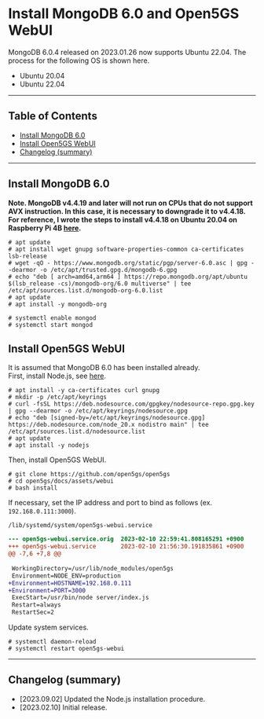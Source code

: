 # Install MongoDB 6.0 and Open5GS WebUI
MongoDB 6.0.4 released on 2023.01.26 now supports Ubuntu 22.04.
The process for the following OS is shown here.

- Ubuntu 20.04
- Ubuntu 22.04

---

<a id="toc"></a>

## Table of Contents

- [Install MongoDB 6.0](#install_mongodb)
- [Install Open5GS WebUI](#install_webui)
- [Changelog (summary)](#changelog)

---
<a id="install_mongodb"></a>

## Install MongoDB 6.0

**Note. MongoDB v4.4.19 and later will not run on CPUs that do not support AVX instruction.
In this case, it is necessary to downgrade it to v4.4.18.
For reference, I wrote the steps to install v4.4.18 on Ubuntu 20.04 on Raspberry Pi 4B [here](https://github.com/s5uishida/install_mongodb_on_ubuntu_for_rp4b).**

```
# apt update
# apt install wget gnupg software-properties-common ca-certificates lsb-release
# wget -qO - https://www.mongodb.org/static/pgp/server-6.0.asc | gpg --dearmor -o /etc/apt/trusted.gpg.d/mongodb-6.gpg
# echo "deb [ arch=amd64,arm64 ] https://repo.mongodb.org/apt/ubuntu $(lsb_release -cs)/mongodb-org/6.0 multiverse" | tee /etc/apt/sources.list.d/mongodb-org-6.0.list
# apt update
# apt install -y mongodb-org
```
```
# systemctl enable mongod
# systemctl start mongod
```

<a id="install_webui"></a>

## Install Open5GS WebUI

It is assumed that MongoDB 6.0 has been installed already.  
First, install Node.js, see [here](https://github.com/nodesource/distributions).
```
# apt install -y ca-certificates curl gnupg
# mkdir -p /etc/apt/keyrings
# curl -fsSL https://deb.nodesource.com/gpgkey/nodesource-repo.gpg.key | gpg --dearmor -o /etc/apt/keyrings/nodesource.gpg
# echo "deb [signed-by=/etc/apt/keyrings/nodesource.gpg] https://deb.nodesource.com/node_20.x nodistro main" | tee /etc/apt/sources.list.d/nodesource.list
# apt update
# apt install -y nodejs
```
Then, install Open5GS WebUI.
```
# git clone https://github.com/open5gs/open5gs
# cd open5gs/docs/assets/webui
# bash install
```
If necessary, set the IP address and port to bind as follows (ex. `192.168.0.111:3000`).

`/lib/systemd/system/open5gs-webui.service`
```diff
--- open5gs-webui.service.orig  2023-02-10 22:59:41.808165291 +0900
+++ open5gs-webui.service       2023-02-10 21:56:30.191835861 +0900
@@ -7,6 +7,8 @@
 
 WorkingDirectory=/usr/lib/node_modules/open5gs
 Environment=NODE_ENV=production
+Environment=HOSTNAME=192.168.0.111
+Environment=PORT=3000
 ExecStart=/usr/bin/node server/index.js
 Restart=always
 RestartSec=2
```
Update system services.
```
# systemctl daemon-reload
# systemctl restart open5gs-webui
```
---
<a id="changelog"></a>

## Changelog (summary)

- [2023.09.02] Updated the Node.js installation procedure.
- [2023.02.10] Initial release.
